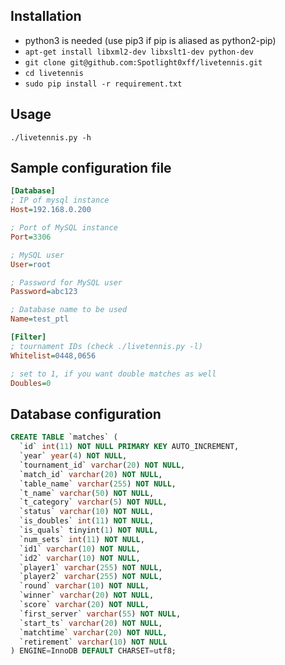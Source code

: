 Installation
---

* python3 is needed (use pip3 if pip is aliased as python2-pip)
* `apt-get install libxml2-dev libxslt1-dev python-dev`
* `git clone git@github.com:Spotlight0xff/livetennis.git`
* `cd livetennis`
* `sudo pip install -r requirement.txt`

Usage
---
`./livetennis.py -h`

Sample configuration file
---
```ini
[Database]
; IP of mysql instance
Host=192.168.0.200

; Port of MySQL instance
Port=3306

; MySQL user
User=root

; Password for MySQL user
Password=abc123

; Database name to be used
Name=test_ptl

[Filter]
; tournament IDs (check ./livetennis.py -l)
Whitelist=0448,0656

; set to 1, if you want double matches as well
Doubles=0
```


Database configuration
---

```sql
CREATE TABLE `matches` (
  `id` int(11) NOT NULL PRIMARY KEY AUTO_INCREMENT,
  `year` year(4) NOT NULL,
  `tournament_id` varchar(20) NOT NULL,
  `match_id` varchar(20) NOT NULL,
  `table_name` varchar(255) NOT NULL,
  `t_name` varchar(50) NOT NULL,
  `t_category` varchar(5) NOT NULL,
  `status` varchar(10) NOT NULL,
  `is_doubles` int(11) NOT NULL,
  `is_quals` tinyint(1) NOT NULL,
  `num_sets` int(11) NOT NULL,
  `id1` varchar(10) NOT NULL,
  `id2` varchar(10) NOT NULL,
  `player1` varchar(255) NOT NULL,
  `player2` varchar(255) NOT NULL,
  `round` varchar(10) NOT NULL,
  `winner` varchar(20) NOT NULL,
  `score` varchar(20) NOT NULL,
  `first_server` varchar(55) NOT NULL,
  `start_ts` varchar(20) NOT NULL,
  `matchtime` varchar(20) NOT NULL,
  `retirement` varchar(10) NOT NULL
) ENGINE=InnoDB DEFAULT CHARSET=utf8;
```
